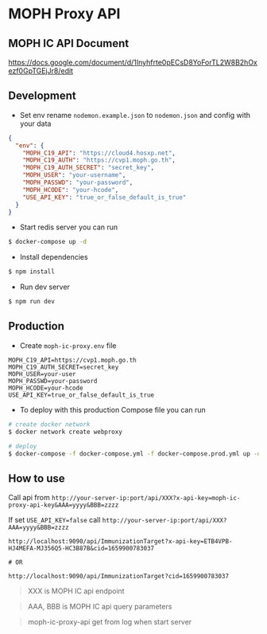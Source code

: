 # MOPH Proxy API

## MOPH IC API Document

https://docs.google.com/document/d/1Inyhfrte0pECsD8YoForTL2W8B2hOxezf0GpTGEjJr8/edit

## Development

- Set env rename `nodemon.example.json` to `nodemon.json` and config with your data

```json
{
  "env": {
    "MOPH_C19_API": "https://cloud4.hosxp.net",
    "MOPH_C19_AUTH": "https://cvp1.moph.go.th",
    "MOPH_C19_AUTH_SECRET": "secret_key",
    "MOPH_USER": "your-username",
    "MOPH_PASSWD": "your-password",
    "MOPH_HCODE": "your-hcode",
    "USE_API_KEY": "true_or_false_default_is_true"
  }
}
```

- Start redis server you can run

```bash
$ docker-compose up -d
```

- Install dependencies

```bash
$ npm install
```

- Run dev server

```bash
$ npm run dev
```

## Production

- Create `moph-ic-proxy.env` file

```env
MOPH_C19_API=https://cvp1.moph.go.th
MOPH_C19_AUTH_SECRET=secret_key
MOPH_USER=your-user
MOPH_PASSWD=your-password
MOPH_HCODE=your-hcode
USE_API_KEY=true_or_false_default_is_true
```

- To deploy with this production Compose file you can run

```bash
# create docker network
$ docker network create webproxy

# deploy
$ docker-compose -f docker-compose.yml -f docker-compose.prod.yml up -d
```

## How to use

Call api from `http://your-server-ip:port/api/XXX?x-api-key=moph-ic-proxy-api-key&AAA=yyyy&BBB=zzzz`

If set `USE_API_KEY=false` call `http://your-server-ip:port/api/XXX?AAA=yyyy&BBB=zzzz`

```
http://localhost:9090/api/ImmunizationTarget?x-api-key=ETB4VPB-HJ4MEFA-MJ356Q5-HC3B87B&cid=1659900783037

# OR

http://localhost:9090/api/ImmunizationTarget?cid=1659900783037
```

> XXX is MOPH IC api endpoint

> AAA, BBB is MOPH IC api query parameters

> moph-ic-proxy-api get from log when start server

